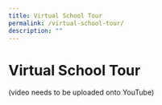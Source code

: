 ```yaml
---
title: Virtual School Tour
permalink: /virtual-school-tour/
description: ""
---
```

# **Virtual School Tour**

(video needs to be uploaded onto YouTube)